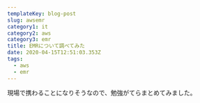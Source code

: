 ```yaml
---
templateKey: blog-post
slug: awsemr
category1: it
category2: aws
category3: emr
title: EMRについて調べてみた
date: 2020-04-15T12:51:03.353Z
tags:
  - aws
  - emr
---
```

現場で携わることになりそうなので、勉強がてらまとめてみました。